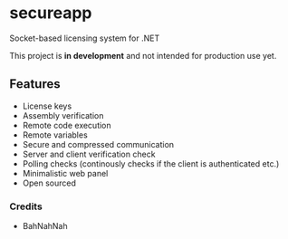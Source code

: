 # secureapp
Socket-based licensing system for .NET

This project is **in development** and not intended for production use yet.

## Features
* License keys
* Assembly verification
* Remote code execution
* Remote variables
* Secure and compressed communication
* Server and client verification check
* Polling checks (continously checks if the client is authenticated etc.)
* Minimalistic web panel
* Open sourced

### Credits
* BahNahNah
